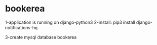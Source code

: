 # bookerea
1-application is running on django-python3
2-install:
pip3 install django-notifications-hq

3-create mysql database bookerea
